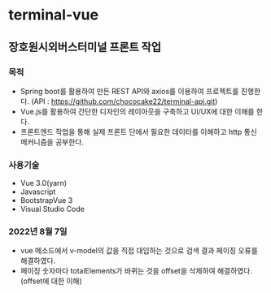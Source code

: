# terminal-vue

## 장호원시외버스터미널 프론트 작업

### 목적

 - Spring boot를 활용하여 만든 REST API와 axios를 이용하여 프로젝트를 진행한다.  (API : https://github.com/chococake22/terminal-api.git)
 - Vue.js를 활용하여 간단한 디자인의 레이아웃을 구축하고 UI/UX에 대한 이해를 한다.
 - 프론트엔드 작업을 통해 실제 프론트 단에서 필요한 데이터를 이해하고 http 통신 메커니즘을 공부한다. 

### 사용기술

 - Vue 3.0(yarn)
 - Javascript
 - BootstrapVue 3
 - Visual Studio Code


### 2022년 8월 7일

 - vue 메소드에서 v-model의 값을 직접 대입하는 것으로 검색 결과 페이징 오류를 해결하였다.
 - 페이징 숫자마다 totalElements가 바뀌는 것을 offset을 삭제하여 해결하였다. (offset에 대한 이해)
